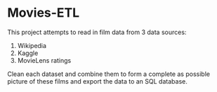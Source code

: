 # Movies-ETL

This project attempts to read in film data from 3 data sources:
  1. Wikipedia 
  2. Kaggle
  3. MovieLens ratings

Clean each dataset and combine them to form a complete as possible picture of these films and export the data to an SQL database.
